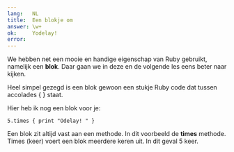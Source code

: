 ```yaml
---
lang:   NL
title:  Een blokje om
answer: \w+
ok:     Yodelay!
error:
---
```


We hebben net een mooie en handige eigenschap van Ruby gebruikt, namelijk een __blok__.
Daar gaan we in deze en de volgende les eens beter naar kijken.

Heel simpel gezegd is een blok gewoon een stukje Ruby code dat tussen accolades { } staat.

Hier heb ik nog een blok voor je:

    5.times { print "Odelay! " }

Een blok zit altijd vast aan een methode. In dit voorbeeld de __times__ methode.  
Times (keer) voert een blok meerdere keren uit. In dit geval 5 keer.
